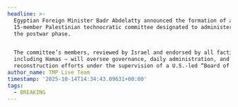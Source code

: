 ```yaml
---
headline: >-
  Egyptian Foreign Minister Badr Abdelatty announced the formation of a
  15-member Palestinian technocratic committee designated to administer Gaza in
  the postwar phase.


  The committee’s members, reviewed by Israel and endorsed by all factions —
  including Hamas — will oversee governance, daily administration, and
  reconstruction efforts under the supervision of a U.S.-led “Board of Peace.”
author_name: TMP Live Team
timestamp: '2025-10-14T14:34:43.09631+00:00'
tags:
  - BREAKING
---
```


